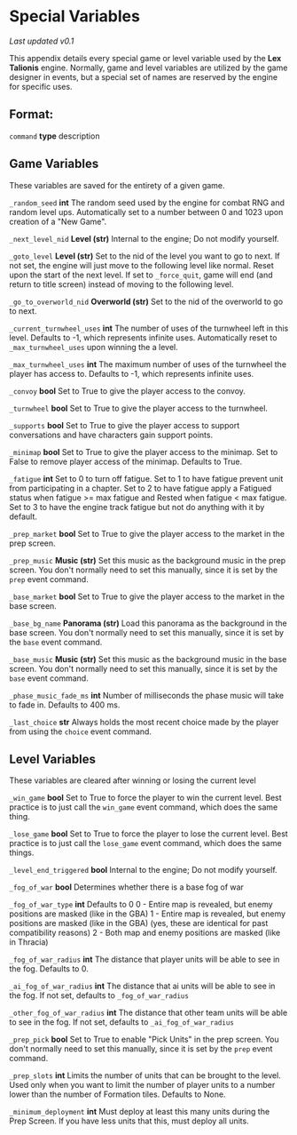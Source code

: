 # Special Variables

_Last updated v0.1_

This appendix details every special game or level variable used by the **Lex Talionis** engine. Normally, game and level variables are utilized by the game designer in events, but a special set of names are reserved by the engine for specific uses.

## Format:

`command` **type** description

## Game Variables

These variables are saved for the entirety of a given game.

`_random_seed` **int** The random seed used by the engine for combat RNG and random level ups. Automatically set to a number between 0 and 1023 upon creation of a "New Game".

`_next_level_nid` **Level (str)** Internal to the engine; Do not modify yourself.

`_goto_level` **Level (str)** Set to the nid of the level you want to go to next. If not set, the engine will just move to the following level like normal. Reset upon the start of the next level. If set to `_force_quit`, game will end (and return to title screen) instead of moving to the following level.

`_go_to_overworld_nid` **Overworld (str)** Set to the nid of the overworld to go to next.

`_current_turnwheel_uses` **int** The number of uses of the turnwheel left in this level. Defaults to -1, which represents infinite uses. Automatically reset to `_max_turnwheel_uses` upon winning the a level.

`_max_turnwheel_uses` **int** The maximum number of uses of the turnwheel the player has access to. Defaults to -1, which represents infinite uses.

`_convoy` **bool** Set to True to give the player access to the convoy.

`_turnwheel` **bool** Set to True to give the player access to the turnwheel.

`_supports` **bool** Set to True to give the player access to support conversations and have characters gain support points.

`_minimap` **bool** Set to True to give the player access to the minimap. Set to False to remove player access of the minimap. Defaults to True.

`_fatigue` **int** Set to 0 to turn off fatigue. Set to 1 to have fatigue prevent unit from participating in a chapter. Set to 2 to have fatigue apply a Fatigued status when fatigue >= max fatigue and Rested when fatigue < max fatigue. Set to 3 to have the engine track fatigue but not do anything with it by default.

`_prep_market` **bool** Set to True to give the player access to the market in the prep screen.

`_prep_music` **Music (str)** Set this music as the background music in the prep screen. You don't normally need to set this manually, since it is set by the `prep` event command.

`_base_market` **bool** Set to True to give the player access to the market in the base screen.

`_base_bg_name` **Panorama (str)** Load this panorama as the background in the base screen. You don't normally need to set this 
manually, since it is set by the `base` event command.

`_base_music` **Music (str)** Set this music as the background music in the base screen. You don't normally need to set this manually, since it is set by the `base` event command.

`_phase_music_fade_ms` **int** Number of milliseconds the phase music will take to fade in. Defaults to 400 ms.

`_last_choice` **str** Always holds the most recent choice made by the player from using the `choice` event command.

## Level Variables

These variables are cleared after winning or losing the current level

`_win_game` **bool** Set to True to force the player to win the current level. Best practice is to just call the `win_game` event command, which does the same thing.

`_lose_game` **bool** Set to True to force the player to lose the current level. Best practice is to just call the `lose_game` event command, which does the same things.

`_level_end_triggered` **bool** Internal to the engine; Do not modify yourself.

`_fog_of_war` **bool** Determines whether there is a base fog of war

`_fog_of_war_type` **int** Defaults to 0
    0 - Entire map is revealed, but enemy positions are masked (like in the GBA)
    1 - Entire map is revealed, but enemy positions are masked (like in the GBA) (yes, these are identical for past compatibility reasons)
    2 - Both map and enemy positions are masked (like in Thracia)

`_fog_of_war_radius` **int** The distance that player units will be able to see in the fog. Defaults to 0.

`_ai_fog_of_war_radius` **int** The distance that ai units will be able to see in the fog. If not set, defaults to `_fog_of_war_radius`

`_other_fog_of_war_radius` **int** The distance that other team units will be able to see in the fog. If not set, defaults to `_ai_fog_of_war_radius`

`_prep_pick` **bool** Set to True to enable "Pick Units" in the prep screen. You don't normally need to set this manually, since it is set by the `prep` event command.

`_prep_slots` **int** Limits the number of units that can be brought to the level. Used only when you want to limit the number of player units to a number lower than the number of Formation tiles. Defaults to None.

`_minimum_deployment` **int** Must deploy at least this many units during the Prep Screen. If you have less units that this, must deploy all units.
